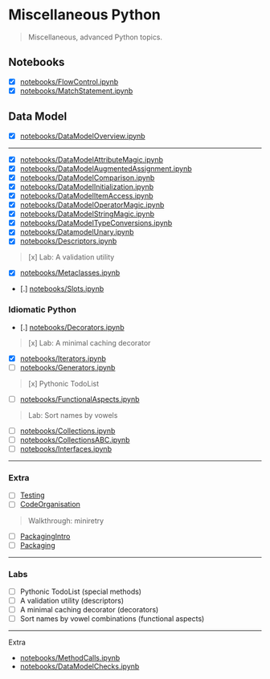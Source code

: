 # Miscellaneous Python

> Miscellaneous, advanced Python topics.

## Notebooks

* [x] [notebooks/FlowControl.ipynb](notebooks/FlowControl.ipynb)
* [x] [notebooks/MatchStatement.ipynb](notebooks/MatchStatement.ipynb)

## Data Model

* [x] [notebooks/DataModelOverview.ipynb](notebooks/DataModelOverview.ipynb)

----

* [x] [notebooks/DataModelAttributeMagic.ipynb](notebooks/DataModelAttributeMagic.ipynb)
* [x] [notebooks/DataModelAugmentedAssignment.ipynb](notebooks/DataModelAugmentedAssignment.ipynb)
* [x] [notebooks/DataModelComparison.ipynb](notebooks/DataModelComparison.ipynb)
* [x] [notebooks/DataModelInitialization.ipynb](notebooks/DataModelInitialization.ipynb)
* [x] [notebooks/DataModelItemAccess.ipynb](notebooks/DataModelItemAccess.ipynb)
* [x] [notebooks/DataModelOperatorMagic.ipynb](notebooks/DataModelOperatorMagic.ipynb)
* [x] [notebooks/DataModelStringMagic.ipynb](notebooks/DataModelStringMagic.ipynb)
* [x] [notebooks/DataModelTypeConversions.ipynb](notebooks/DataModelTypeConversions.ipynb)
* [x] [notebooks/DatamodelUnary.ipynb](notebooks/DatamodelUnary.ipynb)
* [x] [notebooks/Descriptors.ipynb](notebooks/Descriptors.ipynb)

> [x] Lab: A validation utility

* [x] [notebooks/Metaclasses.ipynb](notebooks/Metaclasses.ipynb)
* [.] [notebooks/Slots.ipynb](notebooks/Slots.ipynb)

### Idiomatic Python

* [.] [notebooks/Decorators.ipynb](notebooks/Decorators.ipynb)

> [x] Lab: A minimal caching decorator

* [x] [notebooks/Iterators.ipynb](notebooks/Iterators.ipynb)
* [ ] [notebooks/Generators.ipynb](notebooks/Generators.ipynb)

> [x] Pythonic TodoList

* [ ] [notebooks/FunctionalAspects.ipynb](notebooks/FunctionalAspects.ipynb)

> Lab: Sort names by vowels

* [ ] [notebooks/Collections.ipynb](notebooks/Collections.ipynb)
* [ ] [notebooks/CollectionsABC.ipynb](notebooks/CollectionsABC.ipynb)
* [ ] [notebooks/Interfaces.ipynb](notebooks/Interfaces.ipynb)

----

### Extra

* [ ] [Testing](Extra/Testing.md)
* [ ] [CodeOrganisation](Extra/CodeOrganisation.md)

> Walkthrough: miniretry

* [ ] [PackagingIntro](Extra/PackagingIntro/)
* [ ] [Packaging](Extra/Packaging/)

----

### Labs

* [ ] Pythonic TodoList (special methods)
* [ ] A validation utility (descriptors)
* [ ] A minimal caching decorator (decorators)
* [ ] Sort names by vowel combinations (functional aspects)

----

Extra

* [notebooks/MethodCalls.ipynb](notebooks/MethodCalls.ipynb)
* [notebooks/DataModelChecks.ipynb](notebooks/DataModelChecks.ipynb)
